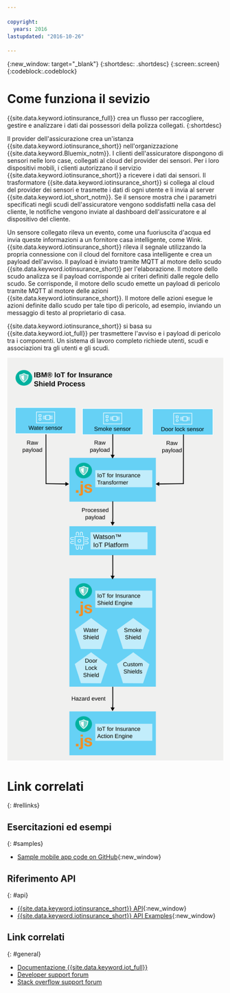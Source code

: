 ```yaml
---

copyright:
  years: 2016
lastupdated: "2016-10-26"

---
```



{:new_window: target="\_blank"}
{:shortdesc: .shortdesc}
{:screen:.screen}
{:codeblock:.codeblock}


# Come funziona il sevizio
{{site.data.keyword.iotinsurance_full}} crea un flusso per raccogliere, gestire e analizzare i dati dai possessori della polizza collegati.
{:shortdesc}

Il provider dell'assicurazione crea un'istanza {{site.data.keyword.iotinsurance_short}} nell'organizzazione {{site.data.keyword.Bluemix_notm}}. I clienti dell'assicuratore dispongono di sensori nelle loro case, collegati al cloud del provider dei sensori. Per i loro dispositivi mobili, i clienti autorizzano il servizio {{site.data.keyword.iotinsurance_short}} a ricevere i dati dai sensori. Il trasformatore {{site.data.keyword.iotinsurance_short}} si collega al cloud del provider dei sensori e trasmette i dati di ogni utente e li invia al server {{site.data.keyword.iot_short_notm}}. Se il sensore mostra che i parametri specificati negli scudi dell'assicuratore vengono soddisfatti nella casa del cliente, le notifiche vengono inviate al dashboard dell'assicuratore e al dispositivo del cliente.

Un sensore collegato rileva un evento, come una fuoriuscita d'acqua ed invia queste informazioni a un fornitore casa intelligente, come Wink.  {{site.data.keyword.iotinsurance_short}} rileva il segnale utilizzando la propria connessione con il cloud del fornitore casa intelligente e crea un payload dell'avviso. Il payload è inviato tramite MQTT al motore dello scudo {{site.data.keyword.iotinsurance_short}} per l'elaborazione. Il motore dello scudo analizza se il payload corrisponde ai criteri definiti dalle regole dello scudo. Se corrisponde, il motore dello scudo emette un payload di pericolo tramite MQTT al motore delle azioni {{site.data.keyword.iotinsurance_short}}. Il motore delle azioni esegue le azioni definite dallo scudo per tale tipo di pericolo, ad esempio, inviando un messaggio di testo al proprietario di casa.

{{site.data.keyword.iotinsurance_short}} si basa su {{site.data.keyword.iot_full}} per trasmettere l'avviso e i payload di pericolo tra i componenti. Un sistema di lavoro completo richiede utenti, scudi e associazioni tra gli utenti e gli scudi.

![{{site.data.keyword.iotinsurance_short}} Processo. Questo diagramma è descritto nel corpo principale dell'argomento.](images/IoT4I_process.svg "{{site.data.keyword.iotinsurance_short}} processo")

# Link correlati
{: #rellinks}

## Esercitazioni ed esempi
{: #samples}
* [Sample mobile app code on GitHub](https://github.com/ibm-watson-iot/ioti-mobile){:new_window}

## Riferimento API
{: #api}
* [{{site.data.keyword.iotinsurance_short}} API](https://iot4i-api-docs.mybluemix.net/){:new_window}
* [{{site.data.keyword.iotinsurance_short}} API Examples](https://github.com/IBM-Bluemix/iot4i-api-examples-nodejs/#iot-for-insurance-api-examples){:new_window}

## Link correlati
{: #general}
* [Documentazione {{site.data.keyword.iot_full}}](https://console.ng.bluemix.net/docs/services/IoT/index.html)
* [Developer support forum](https://developer.ibm.com/answers/search.html?f=&type=question&redirect=search%2Fsearch&sort=relevance&q=%2B[iot]%20%2B[bluemix])
* [Stack overflow support forum](http://stackoverflow.com/questions/tagged/ibm-bluemix)
